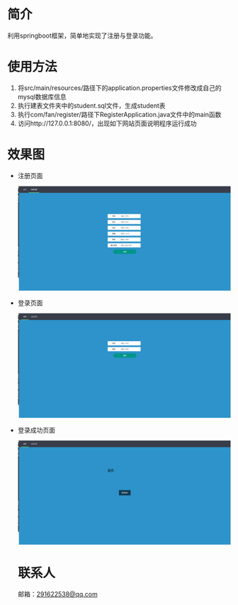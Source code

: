 # 简介

利用springboot框架，简单地实现了注册与登录功能。

# 使用方法

1. 将src/main/resources/路径下的application.properties文件修改成自己的mysql数据库信息
2. 执行建表文件夹中的student.sql文件，生成student表
3. 执行com/fan/register/路径下RegisterApplication.java文件中的main函数
4. 访问http://127.0.0.1:8080/，出现如下网站页面说明程序运行成功

# 效果图

- 注册页面

  ![](./readme_data/image/注册页面.png)

- 登录页面

  ![](./readme_data/image/登录页面.png)

- 登录成功页面

  ![](./readme_data/image/登录成功页面.png)
  
  # 联系人
  
  邮箱：291622538@qq.com